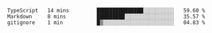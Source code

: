 <!--START_SECTION:waka-->

```text
TypeScript   14 mins         ███████████████░░░░░░░░░░   59.60 %
Markdown     8 mins          █████████░░░░░░░░░░░░░░░░   35.57 %
gitignore    1 min           █▒░░░░░░░░░░░░░░░░░░░░░░░   04.83 %
```

<!--END_SECTION:waka-->
